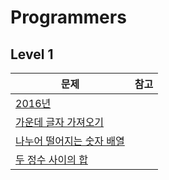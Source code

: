# Programmers

## Level 1

|문제|참고|
|---|---|
|[2016년]()| |
|[가운데 글자 가져오기]()| |
|[나누어 떨어지는 숫자 배열]()| |
|[두 정수 사이의 합]()| |